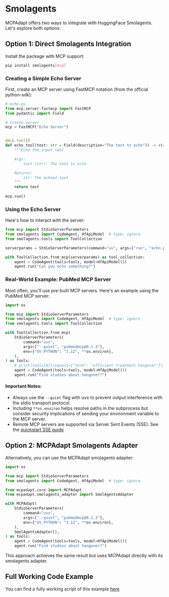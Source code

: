 # Smolagents

MCPAdapt offers two ways to integrate with HuggingFace Smolagents. Let's explore both options:

## Option 1: Direct Smolagents Integration

Install the package with MCP support:

```bash
pip install smolagents[mcp]
```

### Creating a Simple Echo Server

First, create an MCP server using FastMCP notation (from the official python-sdk):

```python
# echo.py
from mcp.server.fastmcp import FastMCP
from pydantic import Field

# Create server
mcp = FastMCP("Echo Server")


@mcp.tool()
def echo_tool(text: str = Field(description="The text to echo")) -> str:
    """Echo the input text

    Args:
        text (str): The text to echo

    Returns:
        str: The echoed text
    """
    return text
  
mcp.run()
```

### Using the Echo Server

Here's how to interact with the server:

```python
from mcp import StdioServerParameters
from smolagents import CodeAgent, HfApiModel  # type: ignore
from smolagents.tools import ToolCollection

serverparams = StdioServerParameters(command="uv", args=["run", "echo.py"])

with ToolCollection.from_mcp(serverparams) as tool_collection:
    agent = CodeAgent(tools=tools, model=HfApiModel())
    agent.run("Can you echo something?")
```

### Real-World Example: PubMed MCP Server

Most often, you'll use pre-built MCP servers. Here's an example using the PubMed MCP server:

```python
import os

from mcp import StdioServerParameters
from smolagents import CodeAgent, HfApiModel  # type: ignore
from smolagents.tools import ToolCollection

with ToolCollection.from_mcp(
    StdioServerParameters(
        command="uvx",
        args=["--quiet", "pubmedmcp@0.1.3"],
        env={"UV_PYTHON": "3.12", **os.environ},
    ),
) as tools:
    # print(tools[0](request={"term": "efficient treatment hangover"}))
    agent = CodeAgent(tools=tools, model=HfApiModel())
    agent.run("Find studies about hangover?")
```

#### Important Notes:
- Always use the `--quiet` flag with uvx to prevent output interference with the stdio transport protocol
- Including `**os.environ` helps resolve paths in the subprocess but consider security implications of sending your environment variable to the MCP server.
- Remote MCP servers are supported via Server Sent Events (SSE). See the [quickstart SSE guide](../quickstart.md#sse-server-sent-events-support)


## Option 2: MCPAdapt Smolagents Adapter

Alternatively, you can use the MCPAdapt smolagents adapter:

```python
import os

from mcp import StdioServerParameters
from smolagents import CodeAgent, HfApiModel  # type: ignore

from mcpadapt.core import MCPAdapt
from mcpadapt.smolagents_adapter import SmolAgentsAdapter

with MCPAdapt(
    StdioServerParameters(
        command="uvx",
        args=["--quiet", "pubmedmcp@0.1.3"],
        env={"UV_PYTHON": "3.12", **os.environ},
    ),
    SmolAgentsAdapter(),
) as tools:
    agent = CodeAgent(tools=tools, model=HfApiModel())
    agent.run("Find studies about hangover?")
```

This approach achieves the same result but uses MCPAdapt directly with its smolagents adapter.

## Full Working Code Example

You can find a fully working script of this example [here](https://github.com/grll/mcpadapt/blob/main/examples/smolagents_pubmed.py)





